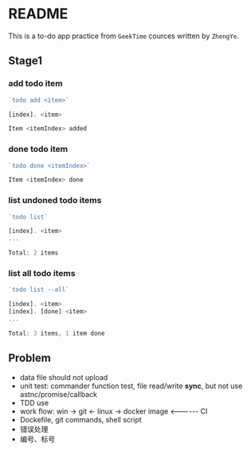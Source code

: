 # README

This is a to-do app practice from `GeekTime` cources written by `ZhengYe`.

## Stage1
### add todo item

```javascript
`todo add <item>`

[index]. <item>

Item <itemIndex> added
```

### done todo item

```javascript
`todo done <itemIndex>`

Item <itemIndex> done
```

### list undoned todo items

```javascript
`todo list`

[index]. <item>
...

Total: 2 items
```

### list all todo items

```javascript
`todo list --all`

[index]. <item>
[index]. [done] <item>
...

Total: 3 items, 1 item done

```

## Problem
- data file should not upload
- unit test: commander function test, file read/write **sync**, but not use astnc/promise/callback
- TDD use
- work flow: win -> git <- linux -> docker image <------ CI
- Dockefile, git commands, shell script
- 错误处理
- 编号、标号
